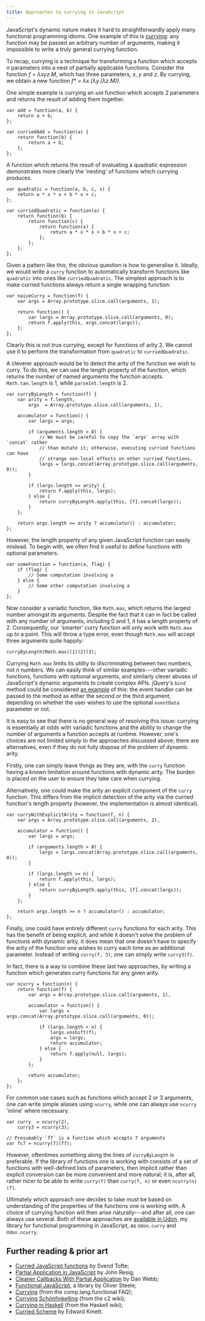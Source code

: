 ```yaml
---
title: Approaches to currying in JavaScript
---
```


JavaScript's dynamic nature makes it hard to straightforwardly apply many
functional programming idioms. One example of this is [currying][currying]: any
function may be passed an arbitrary number of arguments, making it impossible
to write a truly general currying function.

To recap, currying is a technique for transforming a function which accepts _n_
parameters into a nest of partially applicable functions. Consider the
function _f = λxyz.M_, which has three parameters, _x_, _y_ and _z_. By
currying, we obtain a new function _f* = λx.(λy.(λz.M))_.

One simple example is currying an `add` function which accepts 2 parameters and
returns the result of adding them together.

~~~ {.JavaScript}
var add = function(a, b) {
    return a + b;
};

var curriedAdd = function(a) {
    return function(b) {
        return a + b;
    };
};
~~~

A function which returns the result of evaluating a quadratic expression
demonstrates more clearly the 'nesting' of functions which currying produces.

~~~ {.JavaScript}
var quadratic = function(a, b, c, x) {
    return a * x * x + b * x + c;
};

var curriedQuadratic = function(a) {
    return function(b) {
        return function(c) {
            return function(x) {
                return a * x * x + b * x + c;
            };
        };
    };
};
~~~

Given a pattern like this, the obvious question is how to generalise it.
Ideally, we would write a `curry` function to automatically transform functions
like `quadratic` into ones like `curriedQuadratic`. The simplest approach is to
make curried functions always return a single wrapping function:

~~~{.JavaScript}
var naiveCurry = function(f) {
    var args = Array.prototype.slice.call(arguments, 1);
    
    return function() {
        var largs = Array.prototype.slice.call(arguments, 0);
        return f.apply(this, args.concat(largs));
    };
};
~~~

Clearly this is not true currying, except for functions of arity 2. We cannot
use it to perform the transformation from `quadratic` to `curriedQuadratic`.

A cleverer approach would be to detect the arity of the function we wish to
curry. To do this, we can use the length property of the function, which
returns the number of named arguments the function accepts. `Math.tan.length`
is 1, while `parseInt.length` is 2.

~~~{.JavaScript}
var curryByLength = function(f) {
    var arity = f.length,
        args  = Array.prototype.slice.call(arguments, 1),
    
    accumulator = function() {
        var largs = args;
        
        if (arguments.length > 0) {
            // We must be careful to copy the `args` array with `concat` rather
            // than mutate it; otherwise, executing curried functions can have
            // strange non-local effects on other curried functions.
            largs = largs.concat(Array.prototype.slice.call(arguments, 0));
        }
        
        if (largs.length >= arity) {
            return f.apply(this, largs);
        } else {
            return curryByLength.apply(this, [f].concat(largs));
        }
    };
    
    return args.length >= arity ? accumulator() : accumulator;
};
~~~

However, the length property of any given JavaScript function can easily
mislead. To begin with, we often find it useful to define functions with
optional parameters.

~~~{.JavaScript}
var someFunction = function(a, flag) {
    if (flag) {
        // Some computation involving a
    } else {
        // Some other computation involving a
    }
};
~~~

Now consider a variadic function, like `Math.max`, which returns the largest
number amongst its arguments. Despite the fact that it can in fact be called
with any number of arguments, including 0 and 1, it has a length property of 2.
Consequently, our 'smarter' curry function will only work with `Math.max` up to
a point. This will throw a type error, even though `Math.max` will accept three
arguments quite happily:

~~~{.JavaScript}
curryByLength(Math.max)(1)(2)(3);
~~~

Currying `Math.max` limits its utility to discriminating between two numbers,
not _n_ numbers. We can easily think of similar examples---other variadic
functions, functions with optional arguments, and similarly clever abuses of
JavaScript's dynamic arguments to create complex APIs. jQuery's `bind` method
could be considered [an example][jqbind] of this: the event handler can be
passed to the method as either the second or the third argument, depending on
whether the user wishes to use the optional `eventData` parameter or not.

It is easy to see that there is no general way of resolving this issue:
currying is essentially at odds with variadic functions and the ability to
change the number of arguments a function accepts at runtime. However, one's
choices are not limited simply to the approaches discussed above; there are
alternatives, even if they do not fully dispose of the problem of dynamic
arity.

Firstly, one can simply leave things as they are, with the `curry` function
having a known limitation around functions with dynamic arity. The burden is
placed on the user to ensure they take care when currying.

Alternatively, one could make the arity an explicit component of the `curry`
function. This differs from the implicit detection of the arity via the curried
function's length property (however, the implementation is almost identical).

~~~{.JavaScript}
var curryWithExplicitArity = function(f, n) {
    var args = Array.prototype.slice.call(arguments, 2),
    
    accumulator = function() {
        var largs = args;
        
        if (arguments.length > 0) {
            largs = largs.concat(Array.prototype.slice.call(arguments, 0));
        }
        
        if (largs.length >= n) {
            return f.apply(this, largs);
        } else {
            return curryByLength.apply(this, [f].concat(largs));
        }
    };
    
    return args.length >= n ? accumulator() : accumulator;
};
~~~

Finally, one could have entirely different `curry` functions for each arity.
This has the benefit of being explicit, and while it doesn't solve the problem
of functions with dynamic arity, it does mean that one doesn't have to specify
the arity of the function one wishes to curry each time as an additional
parameter. Instead of writing `curry(f, 3)`, one can simply write `curry3(f)`.

In fact, there is a way to combine these last two approaches, by writing a
function which generates curry functions for any given arity.

~~~{.JavaScript}
var ncurry = function(n) {
    return function(f) {
        var args = Array.prototype.slice.call(arguments, 1),
        
        accumulator = function() {
            var largs = args.concat(Array.prototype.slice.call(arguments, 0));
            
            if (largs.length < n) {
                largs.unshift(f);
                args = largs;
                return accumulator;
            } else {
                return f.apply(null, largs);
            }
        };
        
        return accumulator;
    };
};
~~~

For common use cases such as functions which accept 2 or 3 arguments, one can
write simple aliases using `ncurry`, while one can always use `ncurry` 'inline'
where necessary.

~~~{.JavaScript}
var curry  = ncurry(2),
    curry3 = ncurry(3);

// Presumably `f7` is a function which accepts 7 arguments
var fc7 = ncurry(7)(f7);
~~~

However, oftentimes something along the lines of `curryByLength` is preferable.
If the library of functions one is working with consists of a set of functions
with well-defined lists of parameters, then implicit rather than explicit
conversion can be more convenient and more natural; it is, after all, rather
nicer to be able to write `curry(f)` than `curry(f, n)` or even `ncurry(n)(f)`.

Ultimately which approach one decides to take must be based on understanding of
the properties of the functions one is working with. A choice of currying
function will then arise naturally---and after all, one can always use several.
Both of these approaches are [available in Udon][udon], my library for
functional programming in JavaScript, as `Udon.curry` and `Udon.ncurry`.


Further reading & prior art
---------------------------

* [Curried JavaScript functions][curriedjs] by Svend Tofte;
* [Partial Application in JavaScript][partialjs] by John Resig;
* [Cleaner Callbacks With Partial Application][callbacks] by Dan Webb;
* [Functional JavaScript][functionaljs], a library by Oliver Steele;
* [Currying][functional] (from the comp.lang.functional FAQ);
* [Currying Schönfinkelling][c2currying] (from the c2 wiki);
* [Currying in Haskell][curryinghaskell] (from the Haskell wiki);
* [Curried Scheme][curriedscheme] by Edward Kmett.

[currying]:        http://en.wikipedia.org/wiki/Currying
[jqbind]:          http://api.jquery.com/bind/
[udon]:            http://github.com/ionfish/udon
[curriedjs]:       http://www.svendtofte.com/code/curried_javascript/
[partialjs]:       http://ejohn.org/blog/partial-functions-in-javascript/
[callbacks]:       http://www.danwebb.net/2006/11/3/from-the-archives-cleaner-callbacks-with-partial-application
[functionaljs]:    http://osteele.com/sources/javascript/functional/
[functional]:      http://www.cs.nott.ac.uk/~gmh/faq.html#currying
[c2currying]:      http://c2.com/cgi/wiki?CurryingSchonfinkelling
[curryinghaskell]: http://www.haskell.org/haskellwiki/Currying
[curriedscheme]:   http://comonad.com/reader/2009/curried-scheme/

